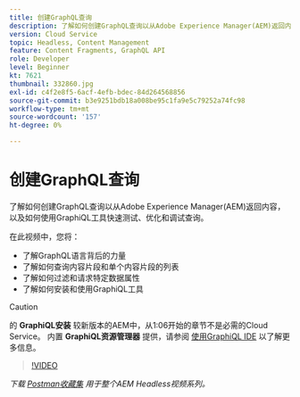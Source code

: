 ```yaml
---
title: 创建GraphQL查询
description: 了解如何创建GraphQL查询以从Adobe Experience Manager(AEM)返回内容，以及如何使用GraphiQL工具快速测试、优化和调试查询。
version: Cloud Service
topic: Headless, Content Management
feature: Content Fragments, GraphQL API
role: Developer
level: Beginner
kt: 7621
thumbnail: 332860.jpg
exl-id: c4f2e8f5-6acf-4efb-bdec-84d264568856
source-git-commit: b3e9251bdb18a008be95c1fa9e5c79252a74fc98
workflow-type: tm+mt
source-wordcount: '157'
ht-degree: 0%

---
```


# 创建GraphQL查询

了解如何创建GraphQL查询以从Adobe Experience Manager(AEM)返回内容，以及如何使用GraphiQL工具快速测试、优化和调试查询。

在此视频中，您将：

+ 了解GraphQL语言背后的力量
+ 了解如何查询内容片段和单个内容片段的列表
+ 了解如何过滤和请求特定数据属性
+ 了解如何安装和使用GraphiQL工具

>[!CAUTION]
>
>的 **GraphiQL安装** 较新版本的AEM中，从1:06开始的章节不是必需的Cloud Service。 内置 **GraphiQL资源管理器** 提供，请参阅 [使用GraphiQL IDE](https://experienceleague.adobe.com/docs/experience-manager-cloud-service/content/headless/graphql-api/graphiql-ide.html) 以了解更多信息。


>[!VIDEO](https://video.tv.adobe.com/v/332860?quality=12&learn=on)

_下载 [Postman收藏集](./assets/aem-headless-video-series.postman_collection.json) 用于整个AEM Headless视频系列。_
